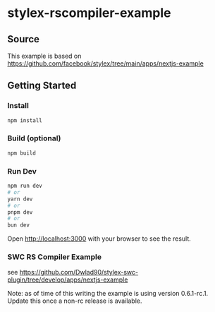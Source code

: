 # stylex-rscompiler-example

## Source

This example is based on https://github.com/facebook/stylex/tree/main/apps/nextjs-example

## Getting Started

### Install 

```bash
npm install
```

### Build (optional)

```bash
npm build
```

### Run Dev

```bash
npm run dev
# or
yarn dev
# or
pnpm dev
# or
bun dev
```

Open [http://localhost:3000](http://localhost:3000) with your browser to see the result.

### SWC RS Compiler Example

see https://github.com/Dwlad90/stylex-swc-plugin/tree/develop/apps/nextjs-example

Note: as of time of this writing the example is using version 0.6.1-rc.1.  Update this once a non-rc release is available.
